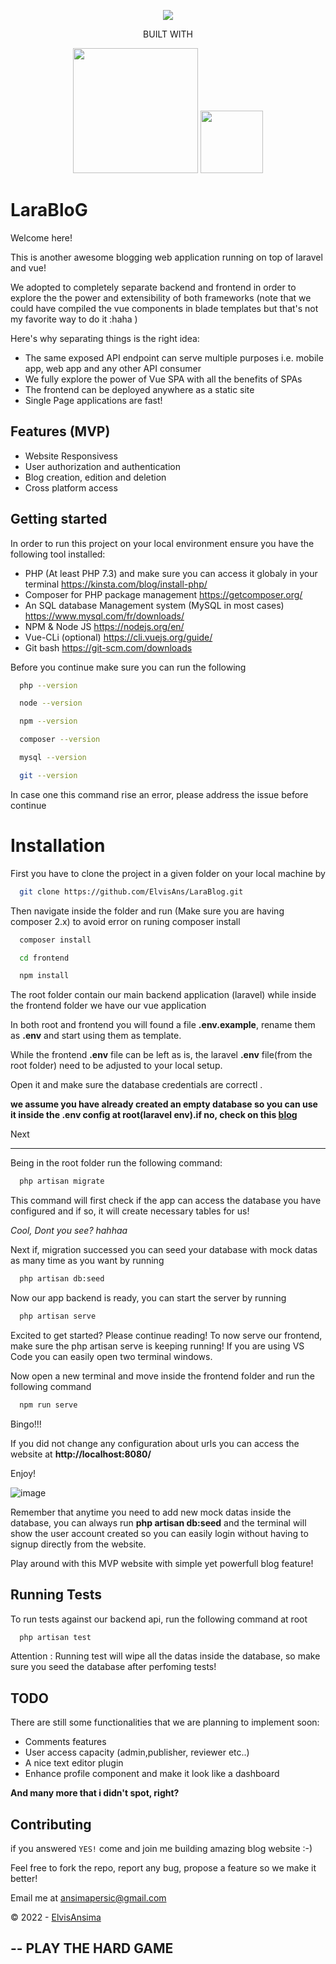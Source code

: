 <p align="center">
    <img src="https://user-images.githubusercontent.com/35831811/186013587-ff898e23-1c50-4465-9e4a-9829ec4f872f.png">
</p>
<p align="center">
    BUILT WITH
</p>
<p align="center"> 
       <img src="https://raw.githubusercontent.com/laravel/art/master/logo-lockup/5%20SVG/2%20CMYK/1%20Full%20Color/laravel-logolockup-cmyk-red.svg" width="200">              <img src="https://positivethinking.tech/wp-content/uploads/2021/01/Logo-Vuejs.png" width="100">
</p>

# LaraBloG

Welcome here!

This is another awesome blogging web application running on top of laravel and vue!

We adopted to completely separate backend and frontend in order to explore the
the power and extensibility of both frameworks (note that we could have compiled the vue components
in blade templates but that's not my favorite way to do it :haha )

Here's why separating things is the right idea:

- The same exposed API endpoint can serve multiple purposes i.e. mobile app, web app and any other API consumer
- We fully explore the power of Vue SPA with all the benefits of SPAs
- The frontend can be deployed anywhere as a static site
- Single Page applications are fast!


## Features (MVP)

- Website Responsivess
- User authorization and authentication
- Blog creation, edition and deletion
- Cross platform access


## Getting started

In order to run this project on your local environment ensure you have the following tool installed:
 - PHP (At least PHP 7.3) and make sure you can access it globaly in your terminal https://kinsta.com/blog/install-php/
- Composer for PHP package management https://getcomposer.org/
- An SQL database Management system (MySQL in most cases) https://www.mysql.com/fr/downloads/
- NPM & Node JS https://nodejs.org/en/
- Vue-CLi (optional) https://cli.vuejs.org/guide/
- Git bash https://git-scm.com/downloads

Before you continue make sure you can run the following
```bash
  php --version
```
```bash
  node --version
```
```bash
  npm --version
```
```bash
  composer --version
```
```bash
  mysql --version
```
```bash
  git --version
```
In case one this command rise an error, please address the issue before continue

# Installation
First you have to clone the project in a given folder on your local machine by

```bash
  git clone https://github.com/ElvisAns/LaraBlog.git 
```

Then navigate inside the folder and run
(Make sure you are having composer 2.x) to avoid error on runing composer install

```bash
  composer install
```
```bash
  cd frontend
```
```bash
  npm install
```

The root folder contain our main backend application (laravel) while inside the frontend
folder we have our vue application 

In both root and frontend you will found a file **.env.example**, rename them as **.env** and start using
them as template.

While the frontend **.env** file can be left as is, the laravel **.env** file(from the root folder) need
to be adjusted to your local setup.

Open it and make sure the database credentials are correctl .

**we assume you have already created 
an empty database so you can use it inside the .env config at root(laravel env).if no, check on this [blog](https://www.inmotionhosting.com/support/server/databases/create-a-mysql-database/)**

Next
____

Being in the root folder run the following command:

```bash
  php artisan migrate
```
This command will first check if the app can access the database you have configured and if so,
it will create necessary tables for us!

*Cool, Dont you see? hahhaa*

Next if, migration successed you can seed your database with mock datas as many time as you want 
by running 

```bash
  php artisan db:seed
```
Now our app backend is ready, you can start the server by running

```bash
  php artisan serve
```

Excited to get started? Please continue reading!
To now serve our frontend, make sure the php artisan serve is keeping running!
If you are using VS Code you can easily open two terminal windows.

Now open a new terminal and move inside the frontend folder and run the following command

```bash
  npm run serve
```

Bingo!!!

If you did not change any configuration about urls you can access the website at **http://localhost:8080/** 

Enjoy!


![image](https://user-images.githubusercontent.com/35831811/186032058-27a4e1e7-703e-4f53-bcfd-e4e49a572327.png)


Remember that anytime you need to add new mock datas inside the database, you can always run **php artisan db:seed**
and the terminal will show the user account created so you can easily login without having to signup directly from the website.

Play around with this MVP website with simple yet powerfull blog feature!




    
## Running Tests

To run tests against our backend api, run the following command at root

```bash
  php artisan test
```
Attention : Running test will wipe all the datas inside the database, so make sure
you seed the database after perfoming tests!
## TODO

There are still some functionalities that we are planning to implement soon:
- Comments features
- User access capacity (admin,publisher, reviewer etc..)
- A nice text editor plugin
- Enhance profile component and make it look like a dashboard


**And many more that i didn't spot, right?**


## Contributing

if you answered `YES!` come and join me building amazing blog website :-)

Feel free to fork the repo, report any bug, propose a feature so  we make it better!

Email me at ansimapersic@gmail.com

&copy; 2022 -  [ElvisAnsima](https://github.com/ElvisAns)

--
PLAY THE HARD GAME
--

